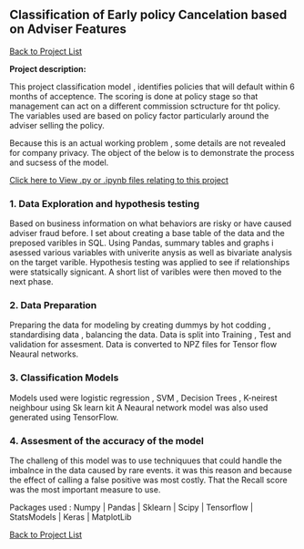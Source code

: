 ## Classification of Early policy Cancelation based on Adviser Features 

[Back to Project List](http://emilevdheyde.github.io/)

**Project description:** 

This project classification model , identifies policies that will default within 6 months of acceptence. 
The scoring is done at policy stage so that management can act on a different commission sctructure for tht policy.
The variables used are based on policy factor particularly around the adviser selling the policy.

Because this is an actual working problem , some details are not revealed for company privacy.
The object of the below is to demonstrate the process and sucsess of the model.

[Click here to View .py or .ipynb files relating to this project](http://github.com/EmileVdHeyde/My-Python-Projects/tree/master/1.Covid%20Data%20Web%20Scraping)

### 1. Data Exploration and hypothesis testing 

Based on business information on what behaviors are risky or have caused adviser fraud before. I set about creating a base table of the data and the preposed varibles in SQL.
Using Pandas, summary tables and graphs i asessed various variables with univerite anysis as well as bivariate analysis on the target varible.
Hypothesis testing was applied to see if relationships were statsically signicant. 
A short list of varibles were then moved to the next phase.

### 2. Data Preparation 

Preparing the data for modeling by creating dummys by hot codding , standardising data , balancing the data.
Data is split into Training , Test and validation for assesment. 
Data is converted to NPZ files for Tensor flow Neaural networks. 


### 3. Classification Models

Models used were logistic regression , SVM , Decision Trees ,  K-neirest neighbour using Sk learn kit 
A Neaural network model was also used generated using TensorFlow. 

### 4. Assesment of the accuracy of the model 

The challeng of this model was to use techniquues that could handle the imbalnce in the data caused by rare events.
it was this reason and because the effect of calling a false positive was most costly.
That the Recall score was the most important measure to use. 


Packages used :
Numpy | Pandas | Sklearn | Scipy | Tensorflow | StatsModels | Keras | MatplotLib

[Back to Project List](http://emilevdheyde.github.io/)
